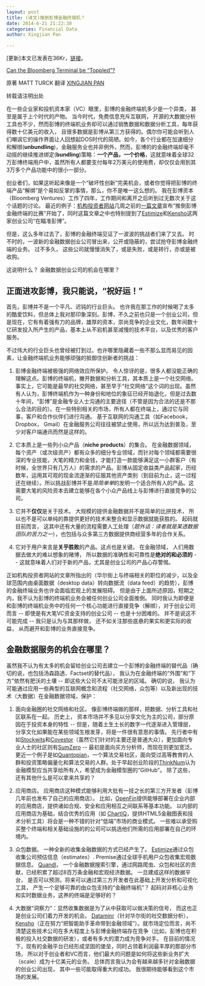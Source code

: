 ```yaml
---
layout: post
title: (译文)推倒彭博金融终端机？
date: 2014-6-21 21:22:30
categories: Financial Data
author: Xingjian Pan

---
```


[更新]本文已发表在36Kr，[链接](http://www.36kr.com/p/213072.html)。

[Can the Bloomberg Terminal be “Toppled”?](http://mattturck.com/2014/03/19/can-the-bloomberg-terminal-be-toppled/)

原著 MATT TURCK 翻译 [XINGJIAN PAN](http://xingjian.me)

转载请注明出处


在一些企业家和投机资本家（VC）眼里，彭博的金融终端机多少是一个异类， 甚至是属于上个时代的产物。 当今时代，免费信息充斥互联网， 开源的大数据分析工具也不少，然而彭博的终端机业务却可以通过销售数据和数据分析工具，每年获得数十亿美元的收入， 且很多数据是彭博从第三方获得的。偶尔你可能会听到人们嘲讽它的操作界面让人回想起DOS时代的简陋。如今，各个行业都在加速细分和解绑(**unbundling**)，金融服务业也并非例外，然而，彭博的的金融终端却毫不动摇的继续推进绑定(**bundling**)策略：__一个产品，一个价格__，这就意味着全球32万彭博终端用户中，虽然所有人都要支付每年2万美元的使用费，却仅仅会用到其3万多个产品功能中的很小一部分。


创业者们，如果这听起来像是一个“破坏性创新”完美机会，或者你觉得把彭博的终端产品“解绑”是个易如反掌的事情，那么，你不是唯一这么想的。 我在彭博资本（Bloomberg Ventures）工作了四年，工作期间和离开之后听到过无数次关于这个话题的讨论。 最近的例子：[机构投资者网站](http://www.institutionalinvestor.com/)几周之前的[一篇文章](http://www.institutionalinvestor.com/Article/3303623/Banking-and-Capital-Markets-Corporations/The-Race-to-Topple-Bloomberg.html#.U6PF2JSSyvQ)宣布“推倒彭博金融终端的比赛”开始了，同时这篇文章之中也特别提到了[Estimize](http://www.estimize.com/)和[Kensho](http://www.kensho.com/)这两家创业公司“在瞄准彭博”。


但是，这么多年过去了，彭博的金融终端见证了一波波的挑战者们来了又去。 时不时的，一波新的金融数据创业公司冒出来，公开或隐蔽的，尝试抢夺彭博金融终端的业务。 过不多久， 这些公司就慢慢消失了，或是失败，或是转行，亦或是被收购。

这说明什么？ 金融数据创业公司的机会在哪里？

## 正面进攻彭博，我只能说，“祝好运！”


首先，彭博并不是一个平凡、迟钝的行业巨头。 也许我在那工作的时候喝了太多的酷爱饮料，但总体上我对那印象深刻。彭博，不久之前也只是一个创业公司，但是现在，它有有着强有力的品牌，雄厚的资本，崇尚竞争的企业文化，数年间数十亿研发投入所产生的产品，基本上从不宕机甚至减慢的技术平台，以及优秀的客户服务。

不过伟大的行业巨头也曾经被打到过。也许哪里隐藏着一些不那么显而易见的因素，让金融终端机业务能够顽强的抵御住创新者的挑战：

1. 彭博金融终端被极强的网络效应所保护。 令人惊讶的是，很多人都没能正确的理解这点。彭博的终端机，撇开数据和分析工具，其本质上是一个社交网络。 事实上，它可能是最早的社交网络，甚至早于“社交网络”这个词的出现。虽然有人认为，彭博终端机作为一种身份和地位的象征已经开始退化，但是过去数十年间，“彭博”是金融专业人士沟通的主要途径（不管是因为合法的还是不那么合法的目的）。在一些特别相关的市场，所有人都在终端上，通过它与同事，客户和合作伙伴们进行沟通。 基于互联网的沟通工具（如Facebook， Dropbox， Gmail）在金融服务公司往往被禁止使用，所以远为达到普及，至少对客户端通讯而然是这样的。

2. 它本质上是一些列小众产品（__niche products__）的集合。 在金融数据领域，每个资产（或次级资产）都有众多的细分专业领域，而针对每个领域都需要很深的专业技能，大笔的精力和金钱，才能打造一款能够满足这一小群客户（有时候，全世界只有几万人）的需求的产品。彭博从固定收益类产品起家，历经数年，运用其可观的现金流逐渐的征服其他资产类别（到目前为止，这一过程还在继续）。所以挑战彭博并不是*简简单单*的发明一个适合所有人的产品。这需要大笔的风险资本去建立能够在各个小众产品线上与彭博进行直接竞争的公司。


3. 它并不**仅仅**是关于技术。 大规模的提供金融数据并不是简单的比拼技术， 所以也不是可以单纯的靠提供更好的技术来整合和显示数据就能获胜的。 起码就目前而言， 这其中还有大量的流程需要人工处理（*题外话：译者就是某透数据团队的苦力之一*），也包括与众多第三方数据提供商经营多年的合作关系。

4. 它对于用户来言是**关乎胜败**的产品。这点也是关键。 在金融领域， 人们用数据去做大的难以想象的赌博， 所以数据的准确性和可靠性是**绝对的和必须的** -- 这就意味着人们对于新的产品，尤其是创业公司的产品心存警惕。

正如机构投资者网站的文章所指出的（华尔街上与终端相关的职位的减少，以及全球范围内由桌面数据（desktop data）转向数据流（data feed）的趋势），彭博的金融终端业务也许会面临宏观上的发展阻碍。 但是由于上面所述原因，短期之内，我不认为彭博的终端机业务会被任何创业公司全面推倒。 同时我认为即便是和彭博的终端机业务中的任何一个核心功能进行直接竞争（解绑），对于创业公司而言 -- 即使是有大笔VC资金支持的创业公司 -- 也是十分困难的。 并不是说这不可能完成 -- 我只是认为与其那样做， 还不如关注那些底悬的果实和更实际的收益， 从而避开和彭博的业务直接竞争。

## 金融数据服务的机会在哪里？


虽然我不认为有太多的机会留给创业公司去建立一个彭博的金融终端的替代品（确切的说，也包括汤森路透、Factset的替代品）， 我认为在金融终端的“外围”和“下方”依然有肥沃的土壤 -- 即这些大公司不太可能涉足的区域。 确切的说， 我认为可能通过应用一些典型的互联网概念和流程（社交网络，众包等）以及新出现的技术（大数据）在金融数据领域，保护：

1. 面向金融圈的社交网络和社区。 像彭博终端做的那样，把数据、分析工具和社区联系在一起。 历史上， 资本市场并不多见以分享文化为主的公司，部分原因在于投资本身的特性 -- 但是，随着土生土长的数字一代逐渐进入管理层，分享文化如果能在某些领域生根发芽，将是一件很有意思的事情。 先行者中有如[Stockwits](http://stocktwits.com/)和[Covestor](http://covestor.com/)（虽然它们针对的主要还是普通大众），更加面向专业人士的社区则有[SumZero](https://sumzero.com/) -- 最初是面向买方分析师，而现在则更加宽泛。更近一个例子是如[Quantopian](https://www.quantopian.com/)，一个算法交易社区，面向受过高等教育的人群和投资策略偏量化和算法交易的人群。处于早起创业阶段的[ThinkNum](http://thinknum.com/)认为金融模型应当共享给所有人，希望成为金融模型圈的“GitHub”。 除了这些，还有其他什么是可以拿来共享的？

2. 应用商店。 应用商店这种模式能够利用大批有一技之长的第三方开发者（彭博几年前也发布了自己的应用商店）。 比如，[OpenFin](https://www.openfin.co/)提供能够部署在企业内部的应用商店，提供诸如合规、安全和应用相互之间联系等基本功能。 以内部的应用商店为基础，结合优秀的应用（如 [ChartIQ](http://www.chartiq.com/)，提供HTML5金融图表和技术分析工具）将会是一种不错的针对“低端”市场的商业模式。 一些难以承受购买整个终端和相关基础设施的的公司可以挑选他们所需的应用部署在自己的环境内。


3. 众包数据。 一种全新的收集金融数据的方式已经产生了。 [Estimize](http://www.estimize.com/)通过众包收集公司预估信息（estimates）. Premise通过全球手机用户众包收集宏观数据信息。 [Quandl](http://www.quandl.com/)， 一个金融数据搜索引擎，通过网路爬虫、众包和社区的贡献，已经积累了超过8百万条金融和宏观经济数据。 一旦建成这样的数据平台， 是否可以预测，将来可以通过第三方开发者在此基础上开发分析和可视化工具， 产生一个足够可靠的由众包支持的“金融终端机”？ 起码对非核心业务和实时数据业务，这养的终端是足够好的？

4. 大数据“洞察力”：显然收集数据是为了从中获取可以做决策的信号， 而这也正是创业公司们着力开发的机会。 [Dataminr](http://www.dataminr.com/)（针对华尔街的社交数据分析）， [Kensho](http://www.kensho.com/)（正在努力“把智能助手革命带到金融领域”）。就市场定位而言，尚不清楚这些技术公司在多大程度上与彭博金融终端存在竞争（比如，彭博也在积极的投入社交数据的研发），或者有多大的潜力成为竞争对手。 在目前的情况下，现有的金融平台已经形成坚固的堡垒，同时占领着利润最丰厚的那部分市场， 所以对于创业者和VC而言，他们最大的问题是如何将这些新业务扩大（scale）成为十亿美元的业务。 总体而言我认为会有越来越多针对金融数据的创业公司出现， 其中一些可能取得重大的成功。 我很期待能够看到这个市场的发展。
